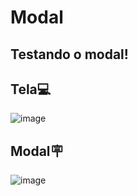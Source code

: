 # Modal

## Testando o modal!

## Tela💻

![image](https://github.com/user-attachments/assets/93a18072-bd39-4247-a0e8-8ef1fdb1dc92)

## Modal🪧

![image](https://github.com/user-attachments/assets/17e957a8-7da9-4a6a-bdec-fa3d1bb04093)
